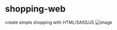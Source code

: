 # shopping-web
create simple shopping with HTML/SASS/JS
![image](https://github.com/codebugs70/shopping-web/assets/127585158/02ff9f58-af07-4553-a775-eeefe78779d4)
